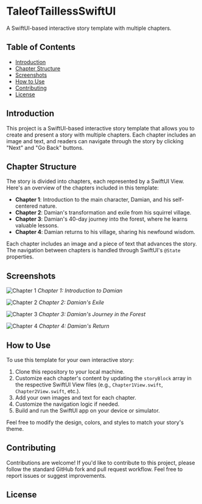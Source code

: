 # TaleofTaillessSwiftUI

A SwiftUI-based interactive story template with multiple chapters.

## Table of Contents
- [Introduction](#introduction)
- [Chapter Structure](#chapter-structure)
- [Screenshots](#screenshots)
- [How to Use](#how-to-use)
- [Contributing](#contributing)
- [License](#license)

## Introduction

This project is a SwiftUI-based interactive story template that allows you to create and present a story with multiple chapters. Each chapter includes an image and text, and readers can navigate through the story by clicking "Next" and "Go Back" buttons.

## Chapter Structure

The story is divided into chapters, each represented by a SwiftUI View. Here's an overview of the chapters included in this template:

- **Chapter 1**: Introduction to the main character, Damian, and his self-centered nature.
- **Chapter 2**: Damian's transformation and exile from his squirrel village.
- **Chapter 3**: Damian's 40-day journey into the forest, where he learns valuable lessons.
- **Chapter 4**: Damian returns to his village, sharing his newfound wisdom.

Each chapter includes an image and a piece of text that advances the story. The navigation between chapters is handled through SwiftUI's `@State` properties.

## Screenshots

![Chapter 1](Screenshots/Chapter1.png)
*Chapter 1: Introduction to Damian*

![Chapter 2](Screenshots/Chapter2.png)
*Chapter 2: Damian's Exile*

![Chapter 3](Screenshots/Chapter3.png)
*Chapter 3: Damian's Journey in the Forest*

![Chapter 4](Screenshots/Chapter4.png)
*Chapter 4: Damian's Return*

## How to Use

To use this template for your own interactive story:

1. Clone this repository to your local machine.
2. Customize each chapter's content by updating the `storyBlock` array in the respective SwiftUI View files (e.g., `Chapter1View.swift`, `Chapter2View.swift`, etc.).
3. Add your own images and text for each chapter.
4. Customize the navigation logic if needed.
5. Build and run the SwiftUI app on your device or simulator.

Feel free to modify the design, colors, and styles to match your story's theme.

## Contributing

Contributions are welcome! If you'd like to contribute to this project, please follow the standard GitHub fork and pull request workflow. Feel free to report issues or suggest improvements.

## License
